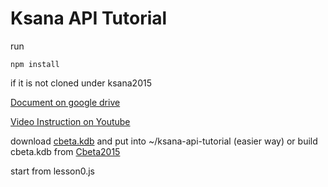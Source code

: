 ﻿Ksana API Tutorial
====

run

    npm install

if it is not cloned under ksana2015


[Document on google drive](https://docs.google.com/document/d/1rPV0UJWw0-faCKh2jm6BosJ7X_VmjBIL6d8CeVkx6RY/edit?usp=sharing)


[Video Instruction on Youtube](https://www.youtube.com/playlist?list=PL1-xWwIaUnpThyxMD04re5Qjdg3S48U1t)

download [cbeta.kdb](http://ya.ksana.tw/kdb/cbeta.kdb) and put into ~/ksana-api-tutorial (easier way) or build cbeta.kdb from [Cbeta2015](https://github.com/ksanaforge/cbeta2015) 

start from lesson0.js
